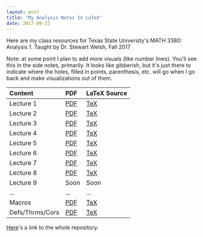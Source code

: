 ```yaml
---
layout: post
title: "My Analysis Notes In LaTeX"
date: 2017-09-22
---
```


Here are my class resources for Texas State University's MATH 3380: Analysis 1.
Taught by Dr. Stewart Welsh, Fall 2017

Note: at some point I plan to add more visuals (like number lines). You'll see this in the side notes, primarily. It looks like gibberish, but it's just there to indicate where the holes, filled in points, parenthesis, etc. will go when I go back and make visualizations out of them.

| Content   |      PDF      |  LaTeX Source |
|:---------|:--------------|:------|
| Lecture 1|  [PDF](https://github.com/joshualmitchell/joshualmitchell.github.io/blob/master/MATH3380/Lec%201%20-%20Analysis%201%20-%20MATH%203380.pdf) | [TeX](https://github.com/joshualmitchell/joshualmitchell.github.io/blob/master/MATH3380/Lec%201%20-%20Analysis%201%20-%20MATH%203380.tex) |
| Lecture 2|  [PDF](https://github.com/joshualmitchell/joshualmitchell.github.io/blob/master/MATH3380/Lec%202%20-%20Analysis%201%20-%20MATH%203380.pdf) | [TeX](https://github.com/joshualmitchell/joshualmitchell.github.io/blob/master/MATH3380/Lec%202%20-%20Analysis%201%20-%20MATH%203380.tex) |
| Lecture 3|  [PDF](https://github.com/joshualmitchell/joshualmitchell.github.io/blob/master/MATH3380/Lec%203%20-%20Analysis%201%20-%20MATH%203380.pdf) | [TeX](https://github.com/joshualmitchell/joshualmitchell.github.io/blob/master/MATH3380/Lec%203%20-%20Analysis%201%20-%20MATH%203380.tex) |
| Lecture 4|  [PDF](https://github.com/joshualmitchell/joshualmitchell.github.io/blob/master/MATH3380/Lec%204%20-%20Analysis%201%20-%20MATH%203380.pdf) | [TeX](https://github.com/joshualmitchell/joshualmitchell.github.io/blob/master/MATH3380/Lec%204%20-%20Analysis%201%20-%20MATH%203380.tex) |
| Lecture 5|  [PDF](https://github.com/joshualmitchell/joshualmitchell.github.io/blob/master/MATH3380/Lec%205%20-%20Analysis%201%20-%20MATH%203380.pdf) | [TeX](https://github.com/joshualmitchell/joshualmitchell.github.io/blob/master/MATH3380/Lec%205%20-%20Analysis%201%20-%20MATH%203380.tex) |
| Lecture 6|  [PDF](https://github.com/joshualmitchell/joshualmitchell.github.io/blob/master/MATH3380/Lec%206%20-%20Analysis%201%20-%20MATH%203380.pdf) | [TeX](https://github.com/joshualmitchell/joshualmitchell.github.io/blob/master/MATH3380/Lec%206%20-%20Analysis%201%20-%20MATH%203380.tex) |
| Lecture 7|  [PDF](https://github.com/joshualmitchell/joshualmitchell.github.io/blob/master/MATH3380/Lec%207%20-%20Analysis%201%20-%20MATH%203380.pdf) | [TeX](https://github.com/joshualmitchell/joshualmitchell.github.io/blob/master/MATH3380/Lec%207%20-%20Analysis%201%20-%20MATH%203380.tex) |
| Lecture 8|  [PDF](https://github.com/joshualmitchell/joshualmitchell.github.io/blob/master/MATH3380/Lec%208%20-%20Analysis%201%20-%20MATH%203380.pdf) | [TeX](https://github.com/joshualmitchell/joshualmitchell.github.io/blob/master/MATH3380/Lec%208%20-%20Analysis%201%20-%20MATH%203380.tex) |
| Lecture 9|  Soon | Soon |
| ... | ... | ... |
| Macros|  [PDF](https://github.com/joshualmitchell/joshualmitchell.github.io/blob/master/MATH3380/ShortcutsAnalysis.pdf) | [TeX](https://github.com/joshualmitchell/joshualmitchell.github.io/blob/master/MATH3380/ShortcutsAnalysis.tex) |
| Defs/Thrms/Cors | [PDF](https://github.com/joshualmitchell/joshualmitchell.github.io/blob/master/MATH3380/DefsThrmsCors%20-%20Analysis%201%20-%20MATH%203380.pdf) | [TeX](https://github.com/joshualmitchell/joshualmitchell.github.io/blob/master/MATH3380/DefsThrmsCors%20-%20Analysis%201%20-%20MATH%203380.tex) |

[Here](https://github.com/joshualmitchell/joshualmitchell.github.io/tree/master/MATH3380)'s a link to the whole repository.